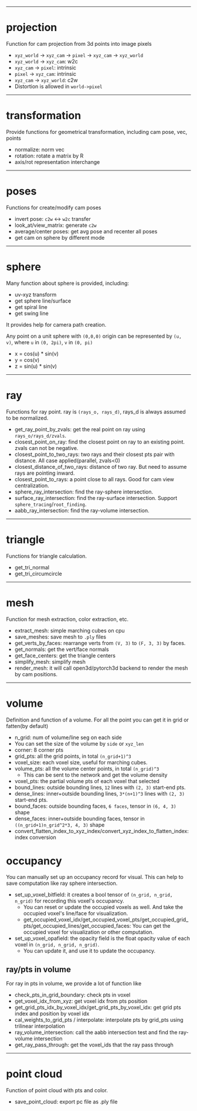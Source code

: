 ------------------------------------------------------------------------
# projection
Function for cam projection from 3d points into image pixels
- `xyz_world` -> `xyz_cam` -> `pixel` -> `xyz_cam` -> `xyz_world`
- `xyz_world` -> `xyz_cam`: w2c
- `xyz_cam` -> `pixel`: intrinsic
- `pixel` -> `xyz_cam`: intrinsic
- `xyz_cam` -> `xyz_world`: c2w
- Distortion is allowed in `world->pixel`

------------------------------------------------------------------------
# transformation
Provide functions for geometrical transformation, including cam pose, vec, points
- normalize: norm vec
- rotation: rotate a matrix by R
- axis/rot representation interchange

------------------------------------------------------------------------
# poses
Functions for create/modify cam poses
- invert pose: `c2w` <-> `w2c` transfer
- look_at/view_matrix: generate `c2w`
- average/center poses: get avg pose and recenter all poses
- get cam on sphere by different mode

------------------------------------------------------------------------
# sphere
Many function about sphere is provided, including:
- uv-xyz transform
- get sphere line/surface
- get spiral line
- get swing line

It provides help for camera path creation.

Any point on a unit sphere with `(0,0,0)` origin can be represented by `(u, v)`,
where `u` in `(0, 2pi)`, `v` in `(0, pi)`
- x = cos(u) * sin(v)
- y = cos(v)
- z = sin(u) * sin(v)

------------------------------------------------------------------------
# ray
Functions for ray point. ray is `(rays_o, rays_d)`, rays_d is always assumed to be normalized.
- get_ray_point_by_zvals: get the real point on ray using `rays_o/rays_d/zvals`.
- closest_point_on_ray: find the closest point on ray to an existing point. zvals can not be negative.
- closest_point_to_two_rays: two rays and their closest pts pair with distance. All case applied(parallel, zvals<0)
- closest_distance_of_two_rays: distance of two ray. But need to assume rays are pointing inward.
- closest_point_to_rays: a point close to all rays. Good for cam view centralization.
- sphere_ray_intersection: find the ray-sphere intersection.
- surface_ray_intersection: find the ray-surface intersection. Support `sphere_tracing`/`root_finding`.
- aabb_ray_intersection: find the ray-volume intersection.

------------------------------------------------------------------------
# triangle
Functions for triangle calculation.
- get_tri_normal
- get_tri_circumcircle

------------------------------------------------------------------------
# mesh
Function for mesh extraction, color extraction, etc.
- extract_mesh: simple marching cubes on cpu
- save_meshes: save mesh to `.ply` files
- get_verts_by_faces: rearrange verts from `(V, 3)` to `(F, 3, 3)` by faces.
- get_normals: get the vert/face normals
- get_face_centers: get the triangle centers
- simplify_mesh: simplify mesh
- render_mesh: it will call open3d/pytorch3d backend to render the mesh by cam positions.

------------------------------------------------------------------------
# volume
Definition and function of a volume. For all the point you can get it in grid or fatten(by default)
- n_grid: num of volume/line seg on each side
- You can set the size of the volume by `side` or `xyz_len`
- corner: 8 corner pts
- grid_pts: all the grid points, in total `(n_grid+1)^3`
- voxel_size: each voxel size, useful for marching cubes.
- volume_pts: all the volume center points, in total `(n_grid)^3`
  - This can be sent to the network and get the volume density
- voxel_pts: the partial volume pts of each voxel that selected
- bound_lines: outside bounding lines, `12` lines with `(2, 3)` start-end pts.
- dense_lines: inner+outside bounding lines, `3*(n+1)^3` lines with `(2, 3)` start-end pts.
- bound_faces: outside bounding faces, `6 faces`, tensor in `(6, 4, 3)` shape
- dense_faces: inner+outside bounding faces, tensor in `((n_grid+1)n_grid^2*3, 4, 3)` shape
- convert_flatten_index_to_xyz_index/convert_xyz_index_to_flatten_index: index conversion
# occupancy
You can manually set up an occupancy record for visual. This can help to save computation like ray sphere intersection.
- set_up_voxel_bitfield: it creates a bool tensor of `(n_grid, n_grid, n_grid)` for recording this voxel's occupancy.
  - You can reset or update the occupied voxels as well. And take the occupied voxel's line/face for visualization.
  - get_occupied_voxel_idx/get_occupied_voxel_pts/get_occupied_grid_pts/get_occupied_lines/get_occupied_faces:
  You can get the occupied voxel for visualization or other computation.
- set_up_voxel_opafield: the opacity field is the float opacity value of each voxel in `(n_grid, n_grid, n_grid)`.
  - You can update it, and use it to update the occupancy.
## ray/pts in volume
For ray in pts in volume, we provide a lot of function like
- check_pts_in_grid_boundary: check pts in voxel
- get_voxel_idx_from_xyz: get voxel idx from pts position
- get_grid_pts_idx_by_voxel_idx/get_grid_pts_by_voxel_idx: get grid pts index and position by voxel idx
- cal_weights_to_grid_pts / interpolate: interpolate pts by grid_pts using trilinear interpolation
- ray_volume_intersection: call the aabb intersection test and find the ray-volume intersection
- get_ray_pass_through: get the voxel_ids that the ray pass through
------------------------------------------------------------------------
# point cloud
Function of point cloud with pts and color.
- save_point_cloud: export pc file as .ply file
